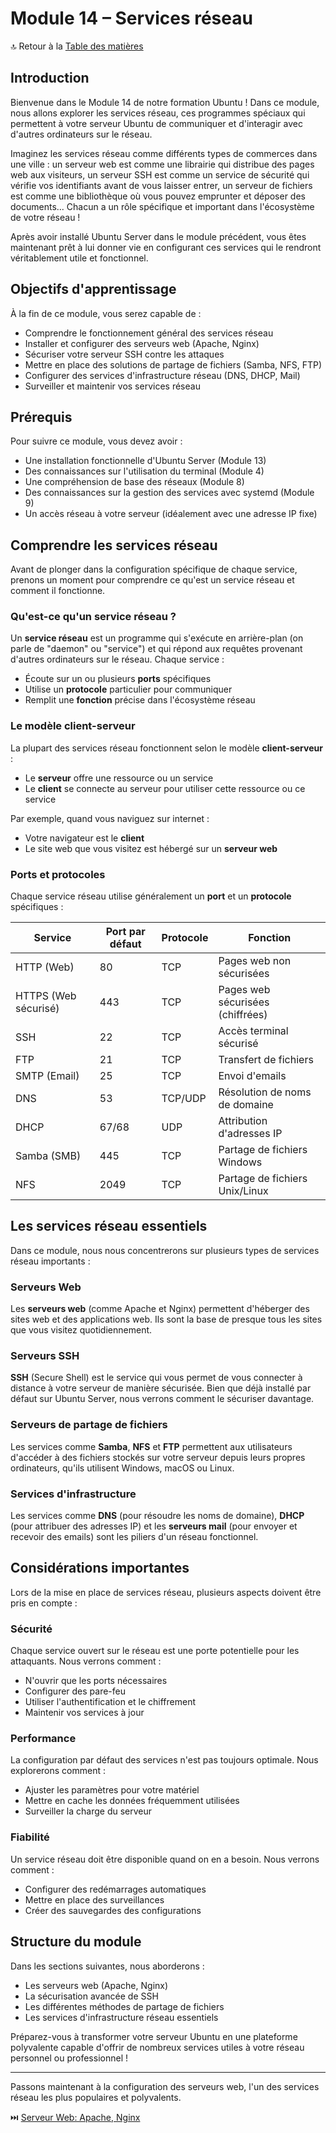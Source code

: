 # Module 14 – Services réseau

🔝 Retour à la [Table des matières](#table-des-matières)

## Introduction

Bienvenue dans le Module 14 de notre formation Ubuntu ! Dans ce module, nous allons explorer les services réseau, ces programmes spéciaux qui permettent à votre serveur Ubuntu de communiquer et d'interagir avec d'autres ordinateurs sur le réseau.

Imaginez les services réseau comme différents types de commerces dans une ville : un serveur web est comme une librairie qui distribue des pages web aux visiteurs, un serveur SSH est comme un service de sécurité qui vérifie vos identifiants avant de vous laisser entrer, un serveur de fichiers est comme une bibliothèque où vous pouvez emprunter et déposer des documents... Chacun a un rôle spécifique et important dans l'écosystème de votre réseau !

Après avoir installé Ubuntu Server dans le module précédent, vous êtes maintenant prêt à lui donner vie en configurant ces services qui le rendront véritablement utile et fonctionnel.

## Objectifs d'apprentissage

À la fin de ce module, vous serez capable de :
- Comprendre le fonctionnement général des services réseau
- Installer et configurer des serveurs web (Apache, Nginx)
- Sécuriser votre serveur SSH contre les attaques
- Mettre en place des solutions de partage de fichiers (Samba, NFS, FTP)
- Configurer des services d'infrastructure réseau (DNS, DHCP, Mail)
- Surveiller et maintenir vos services réseau

## Prérequis

Pour suivre ce module, vous devez avoir :
- Une installation fonctionnelle d'Ubuntu Server (Module 13)
- Des connaissances sur l'utilisation du terminal (Module 4)
- Une compréhension de base des réseaux (Module 8)
- Des connaissances sur la gestion des services avec systemd (Module 9)
- Un accès réseau à votre serveur (idéalement avec une adresse IP fixe)

## Comprendre les services réseau

Avant de plonger dans la configuration spécifique de chaque service, prenons un moment pour comprendre ce qu'est un service réseau et comment il fonctionne.

### Qu'est-ce qu'un service réseau ?

Un **service réseau** est un programme qui s'exécute en arrière-plan (on parle de "daemon" ou "service") et qui répond aux requêtes provenant d'autres ordinateurs sur le réseau. Chaque service :
- Écoute sur un ou plusieurs **ports** spécifiques
- Utilise un **protocole** particulier pour communiquer
- Remplit une **fonction** précise dans l'écosystème réseau

### Le modèle client-serveur

La plupart des services réseau fonctionnent selon le modèle **client-serveur** :
- Le **serveur** offre une ressource ou un service
- Le **client** se connecte au serveur pour utiliser cette ressource ou ce service

Par exemple, quand vous naviguez sur internet :
- Votre navigateur est le **client**
- Le site web que vous visitez est hébergé sur un **serveur web**

### Ports et protocoles

Chaque service réseau utilise généralement un **port** et un **protocole** spécifiques :

| Service | Port par défaut | Protocole | Fonction |
|---------|----------------|-----------|----------|
| HTTP (Web) | 80 | TCP | Pages web non sécurisées |
| HTTPS (Web sécurisé) | 443 | TCP | Pages web sécurisées (chiffrées) |
| SSH | 22 | TCP | Accès terminal sécurisé |
| FTP | 21 | TCP | Transfert de fichiers |
| SMTP (Email) | 25 | TCP | Envoi d'emails |
| DNS | 53 | TCP/UDP | Résolution de noms de domaine |
| DHCP | 67/68 | UDP | Attribution d'adresses IP |
| Samba (SMB) | 445 | TCP | Partage de fichiers Windows |
| NFS | 2049 | TCP | Partage de fichiers Unix/Linux |

## Les services réseau essentiels

Dans ce module, nous nous concentrerons sur plusieurs types de services réseau importants :

### Serveurs Web
Les **serveurs web** (comme Apache et Nginx) permettent d'héberger des sites web et des applications web. Ils sont la base de presque tous les sites que vous visitez quotidiennement.

### Serveurs SSH
**SSH** (Secure Shell) est le service qui vous permet de vous connecter à distance à votre serveur de manière sécurisée. Bien que déjà installé par défaut sur Ubuntu Server, nous verrons comment le sécuriser davantage.

### Serveurs de partage de fichiers
Les services comme **Samba**, **NFS** et **FTP** permettent aux utilisateurs d'accéder à des fichiers stockés sur votre serveur depuis leurs propres ordinateurs, qu'ils utilisent Windows, macOS ou Linux.

### Services d'infrastructure
Les services comme **DNS** (pour résoudre les noms de domaine), **DHCP** (pour attribuer des adresses IP) et les **serveurs mail** (pour envoyer et recevoir des emails) sont les piliers d'un réseau fonctionnel.

## Considérations importantes

Lors de la mise en place de services réseau, plusieurs aspects doivent être pris en compte :

### Sécurité
Chaque service ouvert sur le réseau est une porte potentielle pour les attaquants. Nous verrons comment :
- N'ouvrir que les ports nécessaires
- Configurer des pare-feu
- Utiliser l'authentification et le chiffrement
- Maintenir vos services à jour

### Performance
La configuration par défaut des services n'est pas toujours optimale. Nous explorerons comment :
- Ajuster les paramètres pour votre matériel
- Mettre en cache les données fréquemment utilisées
- Surveiller la charge du serveur

### Fiabilité
Un service réseau doit être disponible quand on en a besoin. Nous verrons comment :
- Configurer des redémarrages automatiques
- Mettre en place des surveillances
- Créer des sauvegardes des configurations

## Structure du module

Dans les sections suivantes, nous aborderons :
- Les serveurs web (Apache, Nginx)
- La sécurisation avancée de SSH
- Les différentes méthodes de partage de fichiers
- Les services d'infrastructure réseau essentiels

Préparez-vous à transformer votre serveur Ubuntu en une plateforme polyvalente capable d'offrir de nombreux services utiles à votre réseau personnel ou professionnel !

---

Passons maintenant à la configuration des serveurs web, l'un des services réseau les plus populaires et polyvalents.

⏭️ [Serveur Web: Apache, Nginx](/05-serveurs-infrastructure/module-14-services-reseau/01-serveur-web.md)
